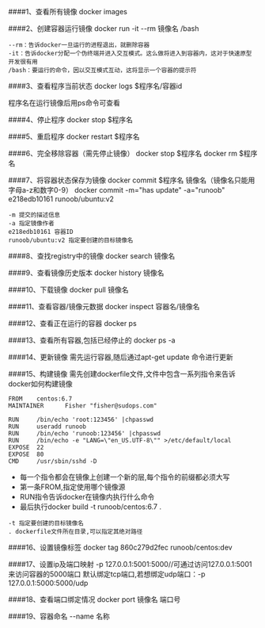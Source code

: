 ####1、查看所有镜像
docker images

####2、创建容器运行镜像
docker run -it --rm 镜像名 /bash
```
--rm：告诉docker一旦运行的进程退出，就删除容器
-it：告诉docker分配一个伪终端并进入交互模式。这么做将进入到容器内，这对于快速原型开发很有用
/bash：要运行的命令，因以交互模式互动，这将显示一个容器的提示符
```

####3、查看程序当前状态
docker logs $程序名/容器id

程序名在运行镜像后用ps命令可查看

####4、停止程序
docker stop $程序名

####5、重启程序
docker restart $程序名

####6、完全移除容器（需先停止镜像）
docker stop $程序名 
docker rm $程序名

####7、将容器状态保存为镜像
docker commit $程序名 镜像名（镜像名只能用字母a-z和数字0-9）
docker commit -m="has update" -a="runoob" e218edb10161 runoob/ubuntu:v2
```
-m 提交的描述信息
-a 指定镜像作者
e218edb10161 容器ID
runoob/ubuntu:v2 指定要创建的目标镜像名
```

####8、查找registry中的镜像
docker search 镜像名

####9、查看镜像历史版本
docker history 镜像名

####10、下载镜像
docker pull 镜像名

####11、查看容器/镜像元数据
docker inspect 容器名/镜像名

####12、查看正在运行的容器
docker ps

####13、查看所有容器,包括已经停止的
docker ps -a

####14、更新镜像
需先运行容器,随后通过apt-get update 命令进行更新

####15、构建镜像
需先创建dockerfile文件,文件中包含一系列指令来告诉docker如何构建镜像
```
FROM    centos:6.7
MAINTAINER      Fisher "fisher@sudops.com"

RUN     /bin/echo 'root:123456' |chpasswd
RUN     useradd runoob
RUN     /bin/echo 'runoob:123456' |chpasswd
RUN     /bin/echo -e "LANG=\"en_US.UTF-8\"" >/etc/default/local
EXPOSE  22
EXPOSE  80
CMD     /usr/sbin/sshd -D
```
* 每一个指令都会在镜像上创建一个新的层,每个指令的前缀都必须大写
* 第一条FROM,指定使用哪个镜像源
* RUN指令告诉docker在镜像内执行什么命令
* 最后执行docker build -t runoob/centos:6.7 .
```
-t 指定要创建的目标镜像名
. dockerfile文件所在目录,可以指定其绝对路径
```

####16、设置镜像标签
docker tag 860c279d2fec runoob/centos:dev

####17、设置ip及端口映射
-p 127.0.0.1:5001:5000//可通过访问127.0.0.1:5001来访问容器的5000端口
默认绑定tcp端口,若想绑定udp端口：-p 127.0.0.1:5000:5000/udp

####18、查看端口绑定情况
docker port 镜像名 端口号

####19、容器命名
--name 名称